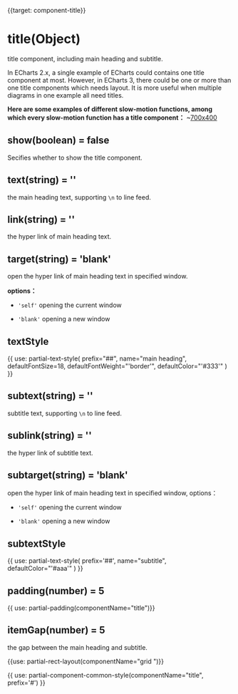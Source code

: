 
{{target: component-title}}

# title(Object)

title component, including main heading and subtitle. 

In ECharts 2.x, a single example of ECharts could contains one title component at most. However, in ECharts 3, there could be one or more than one title components which needs layout. It is more useful when multiple diagrams in one example all need titles. 

**Here are some examples of different slow-motion functions, among which every slow-motion function has a title component：**
~[700x400](${galleryViewPath}line-easing&edit=1&reset=1)


## show(boolean) = false

Secifies whether to show the title component.

## text(string) = ''

the main heading text, supporting `\n` to line feed. 
## link(string) = ''

the hyper link of main heading text.

## target(string) = 'blank'

open the hyper link of main heading text in specified window.

**options：**

+ `'self'` opening the current window

+ `'blank'` opening a new window

## textStyle

{{ use: partial-text-style(
    prefix="##",
    name="main heading",
    defaultFontSize=18,
    defaultFontWeight="'border'",
    defaultColor="'#333'"
) }}


## subtext(string) = ''

subtitle text, supporting `\n` to line feed.


## sublink(string) = ''

the hyper link of subtitle text.


## subtarget(string) = 'blank'

 open the hyper link of main heading text in specified window, options：

+ `'self'` opening the current window

+ `'blank'` opening a new window


## subtextStyle

{{ use: partial-text-style(
    prefix='##',
    name="subtitle",
    defaultColor="'#aaa'"
) }}

## padding(number) = 5

{{ use: partial-padding(componentName="title")}}

## itemGap(number) = 5

the gap between the main heading and subtitle. 

{{use: partial-rect-layout(componentName="grid ")}}

{{ use: partial-component-common-style(componentName="title", prefix='#') }}



